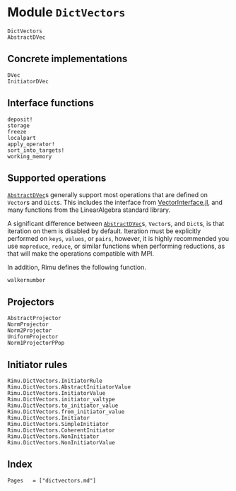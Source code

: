 # Module `DictVectors`

```@docs
DictVectors
AbstractDVec
```

## Concrete implementations

```@docs
DVec
InitiatorDVec
```

## Interface functions

```@docs
deposit!
storage
freeze
localpart
apply_operator!
sort_into_targets!
working_memory
```

## Supported operations

[`AbstractDVec`](@ref)s generally support most operations that are defined on `Vector`s and
`Dict`s. This includes the interface from
[VectorInterface.jl](https://github.com/Jutho/VectorInterface.jl), and many functions from
the LinearAlgebra standard library.

A significant difference between [`AbstractDVec`](@ref)s, `Vector`s, and `Dict`s, is that
iteration on them is disabled by default. Iteration must be explicitly performed on `keys`,
`values`, or `pairs`, however, it is highly recommended you use `mapreduce`, `reduce`, or
similar functions when performing reductions, as that will make the operations compatible
with MPI.

In addition, Rimu defines the following function.

```@docs
walkernumber
```

## Projectors

```@docs
AbstractProjector
NormProjector
Norm2Projector
UniformProjector
Norm1ProjectorPPop
```

## Initiator rules

```@docs
Rimu.DictVectors.InitiatorRule
Rimu.DictVectors.AbstractInitiatorValue
Rimu.DictVectors.InitiatorValue
Rimu.DictVectors.initiator_valtype
Rimu.DictVectors.to_initiator_value
Rimu.DictVectors.from_initiator_value
Rimu.DictVectors.Initiator
Rimu.DictVectors.SimpleInitiator
Rimu.DictVectors.CoherentInitiator
Rimu.DictVectors.NonInitiator
Rimu.DictVectors.NonInitiatorValue
```

## Index
```@index
Pages   = ["dictvectors.md"]
```
